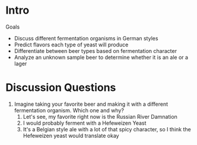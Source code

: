 # Intro

Goals
- Discuss different fermentation organisms in German styles
- Predict flavors each type of yeast will produce
- Differentiate between beer types based on fermentation character
- Analyze an unknown sample beer to determine whether it is an ale or a lager

# Discussion Questions

1. Imagine taking your favorite beer and making it with a different fermentation organism. Which one and why?
	1. Let's see, my favorite right now is the Russian River Damnation
	2. I would probably ferment with a Hefeweizen Yeast
	3. It's a Belgian style ale with a lot of that spicy character, so I think the Hefeweizen yeast would translate okay
